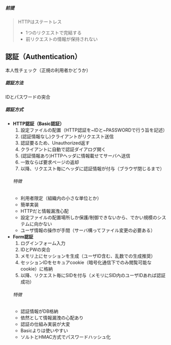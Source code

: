 ##### 前提
> HTTPはステートレス
> * 1つのリクエストで完結する
> * 前リクエストの情報が保持されない

## 認証（Authentication）
本人性チェック（正規の利用者かどうか）  
##### 認証方法
IDとパスワードの突合

##### 認証方式
* **HTTP認証（Basic認証）**
  1. 設定ファイルの配置（HTTP認証を~IDと~PASSWORDで行う旨を記述）
  2. (認証情報なし)クライアントがリクエスト送信
  3. 認証要るため、Unauthorized返す
  4. クライアントに自動で認証ダイアログ開く
  5. (認証情報あり)HTTPヘッダに情報載せてサーバへ送信
  7. 一致ならば要求ページの返却
  8. 以降、リクエスト毎にヘッダに認証情報が付与（ブラウザ閉じるまで）
  ###### 特徴
  * 利用者限定（組織内の小さな単位とか）
  * 簡単実装
  * HTTPだと情報漏洩心配
  * 設定ファイルの配置場所しか保護/制御できないから、でかい規模のシステムに向かない
  * ユーザ情報の操作が手間（サーバ構ってファイル変更の必要ある）
* **Form認証**
  1. ログインフォーム入力
  2. IDとPWの突合
  3. メモリ上にセッションを生成（ユーザID含む、乱数での生成推奨）
  4. セッションIDをセキュアcookie（暗号化通信下でのみ閲覧可能なcookie）に格納
  5. 以降、リクエスト毎にSIDを付与（メモリにSID内のユーザIDあれば認証成功）
  ###### 特徴
  * 認証情報がDB格納
  * 依然として情報漏洩の心配あり
  * 認証の仕組み実装が大変
  * Basicよりは使いやすい
  * ソルトとHMAC方式でパスワードハッシュ化
